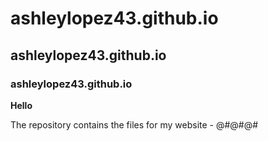 # ashleylopez43.github.io
## ashleylopez43.github.io
### ashleylopez43.github.io
__Hello__

The repository contains the files for my website - @#@#@#
